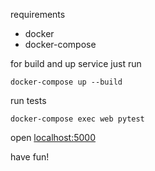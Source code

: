 requirements
- docker
- docker-compose

for build and up service just run

```
docker-compose up --build
```

run tests

```
docker-compose exec web pytest
```

open [localhost:5000](localhost:5000)

have fun!